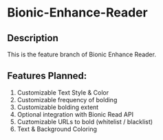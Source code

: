 # Bionic-Enhance-Reader
## Description
This is the feature branch of Bionic Enhance Reader. 

## Features Planned:
1. Customizable Text Style & Color
2. Customizable frequency of bolding
3. Customizable bolding extent
6. Optional integration with Bionic Read API
7. Cuztomizable URLs to bold (whitelist / blacklist)
8. Text & Background Coloring

